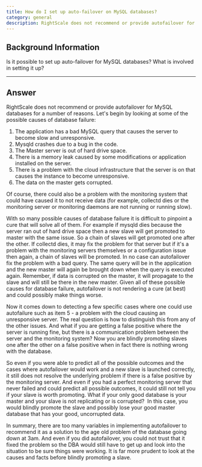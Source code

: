 ```yaml
---
title: How do I set up auto-failover on MySQL databases?
category: general
description: RightScale does not recommend or provide autofailover for MySQL databases. There are too many variables in implementing autofailover to recommend it as a viable solution.
---
```


## Background Information

Is it possible to set up auto-failover for MySQL databases? What is involved in setting it up?

* * *

## Answer

RightScale does not recommend or provide autofailover for MySQL databases for a number of reasons. Let's begin by looking at some of the possible causes of database failure:

1. The application has a bad MySQL query that causes the server to become slow and unresponsive.
2. Mysqld crashes due to a bug in the code.
3. The Master server is out of hard drive space.
4. There is a memory leak caused by some modifications or application installed on the server.
5. There is a problem with the cloud infrastructure that the server is on that causes the instance to become unresponsive.
6. The data on the master gets corrupted.

Of course, there could also be a problem with the monitoring system that could have caused it to not receive data (for example, collectd dies or the monitoring server or monitoring daemons are not running or running slow).

With so many possible causes of database failure it is difficult to pinpoint a cure that will solve all of them. For example if mysqld dies because the server ran out of hard drive space then a new slave will get promoted to master with the same issue. So a chain of slaves will get promoted one after the other. If collectd dies, it may fix the problem for that server but if it's a problem with the monitoring servers themselves or a configuration issue then again, a chain of slaves will be promoted. In no case can autofailover fix the problem with a bad query. The same query will be in the application and the new master will again be brought down when the query is executed again. Remember, if data is corrupted on the master, it will propagate to the slave and will still be there in the new master. Given all of these possible causes for database failure, autofailover is not rendering a cure (at best) and could possibly make things worse.

Now it comes down to detecting a few specific cases where one could use autofailure such as item 5 - a problem with the cloud causing an unresponsive server. The real question is how to distinguish this from any of the other issues. And what if you are getting a false positive where the server is running fine, but there is a communication problem between the server and the monitoring system? Now you are blindly promoting slaves one after the other on a false positive when in fact there is nothing wrong with the database.

So even if you were able to predict all of the possible outcomes and the cases where autofailover would work and a new slave is launched correctly, it still does not resolve the underlying problem if there is a false positive by the monitoring server. And even if you had a perfect monitoring server that never failed and could predict all possible outcomes, it could still not tell you if your slave is worth promoting. What if your only good database is your master and your slave is not replicating or is corrupted?&nbsp; In this case, you would blindly promote the slave and possibly lose your good master database that has your good, uncorrupted data.

In summary, there are too many variables in implementing autofailover to recommend it as a solution to the age old problem of the database going down at 3am. And even if you did autofailover, you could not trust that it fixed the problem so the DBA would still have to get up and look into the situation to be sure things were working. It is far more prudent to look at the causes and facts before blindly promoting a slave.
